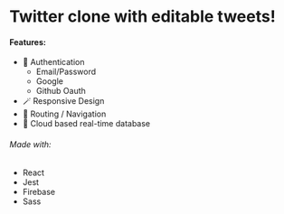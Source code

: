 # Twitter clone with editable tweets!

#### Features:
- 🔑 Authentication 
  - Email/Password
  - Google
  - Github Oauth
- 🪄 Responsive Design
- 🧭 Routing / Navigation
- 💾 Cloud based real-time database
###### Made with:
- React
- Jest
- Firebase
- Sass
